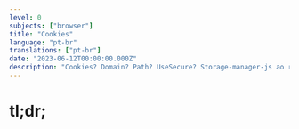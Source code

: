 ```yaml
---
level: 0
subjects: ["browser"]
title: "Cookies"
language: "pt-br"
translations: ["pt-br"]
date: "2023-06-12T00:00:00.000Z"
description: "Cookies? Domain? Path? UseSecure? Storage-manager-js ao resgate para te ajudar"
---
```


# tl;dr;
<Cookies />

